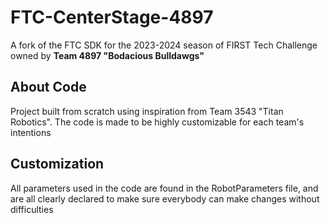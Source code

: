 # FTC-CenterStage-4897

A fork of the FTC SDK for the 2023-2024 season of FIRST Tech Challenge owned by **Team 4897 "Bodacious Bulldawgs"**

## About Code

Project built from scratch using inspiration from Team 3543 "Titan Robotics". The code is made to be highly customizable for each team's intentions

## Customization

All parameters used in the code are found in the RobotParameters file, and are all clearly declared to make sure everybody can make changes without difficulties
